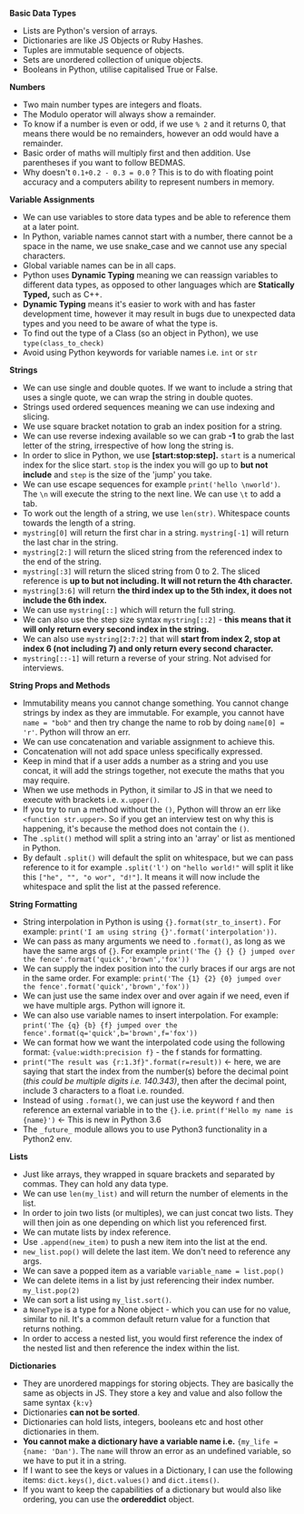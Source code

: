 **Basic Data Types**

-   Lists are Python's version of arrays.
-   Dictionaries are like JS Objects or Ruby Hashes.
-   Tuples are immutable sequence of objects.
-   Sets are unordered collection of unique objects.
-   Booleans in Python, utilise capitalised True or False.

**Numbers**

-   Two main number types are integers and floats.
-   The Modulo operator will always show a remainder.
-   To know if a number is even or odd, if we use `% 2` and it returns 0, that means there would be no remainders, however an odd would have a remainder.
-   Basic order of maths will multiply first and then addition. Use parentheses if you want to follow BEDMAS.
-   Why doesn't `0.1+0.2 - 0.3 = 0.0` ? This is to do with floating point accuracy and a computers ability to represent numbers in memory.

**Variable Assignments**

-   We can use variables to store data types and be able to reference them at a later point.
-   In Python, variable names cannot start with a number, there cannot be a space in the name, we use snake_case and we cannot use any special characters.
-   Global variable names can be in all caps.
-   Python uses **Dynamic Typing** meaning we can reassign variables to different data types, as opposed to other languages which are **Statically Typed,** such as C++.
-   **Dynamic Typing** means it's easier to work with and has faster development time, however it may result in bugs due to unexpected data types and you need to be aware of what the type is.
-   To find out the type of a Class (so an object in Python), we use `type(class_to_check)`
-   Avoid using Python keywords for variable names i.e. `int` or `str`

**Strings**

-   We can use single and double quotes. If we want to include a string that uses a single quote, we can wrap the string in double quotes.
-   Strings used ordered sequences meaning we can use indexing and slicing.
-   We use square bracket notation to grab an index position for a string.
-   We can use reverse indexing available so we can grab **-1** to grab the last letter of the string, irrespective of how long the string is.
-   In order to slice in Python, we use **[start:stop:step].** `start` is a numerical index for the slice start. `stop` is the index you will go up to **but not include** and `step` is the size of the 'jump' you take.
-   We can use escape sequences for example `print('hello \nworld')`. The `\n` will execute the string to the next line. We can use `\t` to add a tab.
-   To work out the length of a string, we use `len(str)`. Whitespace counts towards the length of a string.
-   `mystring[0]` will return the first char in a string. `mystring[-1]` will return the last char in the string.
-   `mystring[2:]` will return the sliced string from the referenced index to the end of the string.
-   `mystring[:3]` will return the sliced string from 0 to 2. The sliced reference is **up to but not including. It will not return the 4th character.**
-   `mystring[3:6]` will return **the third index up to the 5th index, it does not include the 6th index.**
-   We can use `mystring[::]` which will return the full string.
-   We can also use the step size syntax `mystring[::2]` - **this means that it will only return every second index in the string.**
-   We can also use `mystring[2:7:2]` that will **start from index 2, stop at index 6 (not including 7) and only return every second character.**
-   `mystring[::-1]` will return a reverse of your string. Not advised for interviews.

**String Props and Methods**

-   Immutability means you cannot change something. You cannot change strings by index as they are immutable. For example, you cannot have `name = "bob"` and then try change the name to rob by doing `name[0] = 'r'`. Python will throw an err.
-   We can use concatenation and variable assignment to achieve this.
-   Concatenation will not add space unless specifically expressed.
-   Keep in mind that if a user adds a number as a string and you use concat, it will add the strings together, not execute the maths that you may require.
-   When we use methods in Python, it similar to JS in that we need to execute with brackets i.e. `x.upper()`.
-   If you try to run a method without the `()`, Python will throw an err like `<function str.upper>`. So if you get an interview test on why this is happening, it's because the method does not contain the `()`.
-   The `.split()` method will split a string into an 'array' or list as mentioned in Python.
-   By default `.split()` will default the split on whitespace, but we can pass reference to it for example `.split('l')` on `"hello world!"` will split it like this `["he", "", "o wor", "d!"]`. It means it will now include the whitespace and split the list at the passed reference.

**String Formatting**

-   String interpolation in Python is using `{}.format(str_to_insert).` For example: `print('I am using string {}'.format('interpolation'))`.
-   We can pass as many arguments we need to `.format()`, as long as we have the same args of `{}`. For example `print('The {} {} {} jumped over the fence'.format('quick','brown','fox'))`
-   We can supply the index position into the curly braces if our args are not in the same order. For example: `print('The {1} {2} {0} jumped over the fence'.format('quick','brown','fox'))`
-   We can just use the same index over and over again if we need, even if we have multiple args. Python will ignore it.
-   We can also use variable names to insert interpolation. For example: `print('The {q} {b} {f} jumped over the fence'.format(q='quick',b='brown',f='fox'))`
-   We can format how we want the interpolated code using the following format: `{value:width:precision f}` - the f stands for formatting.
-   `print("The result was {r:1.3f}".format(r=result))` ← here, we are saying that start the index from the number(s) before the decimal point (_this could be multiple digits i.e. 140.343)_, then after the decimal point, include 3 characters to a float i.e. rounded.
-   Instead of using `.format()`, we can just use the keyword `f` and then reference an external variable in to the `{}`. i.e. `print(f'Hello my name is {name}')` ← This is new in Python 3.6
-   The `_future_` module allows you to use Python3 functionality in a Python2 env.

**Lists**

-   Just like arrays, they wrapped in square brackets and separated by commas. They can hold any data type.
-   We can use `len(my_list)` and will return the number of elements in the list.
-   In order to join two lists (or multiples), we can just concat two lists. They will then join as one depending on which list you referenced first.
-   We can mutate lists by index reference.
-   Use `.append(new_item)` to push a new item into the list at the end.
-   `new_list.pop()` will delete the last item. We don't need to reference any args.
-   We can save a popped item as a variable `variable_name = list.pop()`
-   We can delete items in a list by just referencing their index number. `my_list.pop(2)`
-   We can sort a list using `my_list.sort()`.
-   a `NoneType` is a type for a None object - which you can use for no value, similar to nil. It's a common default return value for a function that returns nothing.
-   In order to access a nested list, you would first reference the index of the nested list and then reference the index within the list.

**Dictionaries**

-   They are unordered mappings for storing objects. They are basically the same as objects in JS. They store a key and value and also follow the same syntax `{k:v}`
-   Dictionaries **can not be sorted**.
-   Dictionaries can hold lists, integers, booleans etc and host other dictionaries in them.
-   **You cannot make a dictionary have a variable name i.e.** `{my_life = {name: 'Dan')`. The `name` will throw an error as an undefined variable, so we have to put it in a string.
-   If I want to see the keys or values in a Dictionary, I can use the following items: `dict.keys()`, `dict.values()` and `dict.items()`.
-   If you want to keep the capabilities of a dictionary but would also like ordering, you can use the **ordereddict** object.
